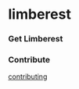 # limberest

### Get Limberest

### Contribute
[contributing](https://oakesville.github.io/limberest/topics/contribute)

